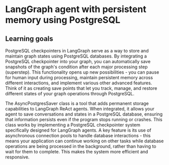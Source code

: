 # LangGraph agent with persistent memory using PostgreSQL

## Learning goals

PostgreSQL checkpointers in LangGraph serve as a way to store and maintain graph states using PostgreSQL databases. By integrating a PostgreSQL checkpointer into your graph, you can automatically save snapshots of the graph's condition after each major processing step (superstep). This functionality opens up new possibilities - you can pause for human input during processing, maintain persistent memory across different interactions, and implement various other advanced features. Think of it as creating save points that let you track, manage, and restore different states of your graph operations through PostgreSQL.

The AsyncPostgresSaver class is a tool that adds permanent storage capabilities to LangGraph ReAct agents. When integrated, it allows your agent to save conversations and states in a PostgreSQL database, ensuring that information persists even if the program stops running or crashes. This class works by implementing a PostgreSQL checkpointer system specifically designed for LangGraph agents. A key feature is its use of asynchronous connection pools to handle database interactions - this means your application can continue working on other tasks while database operations are being processed in the background, rather than having to wait for them to complete. This makes the system more efficient and responsive.
